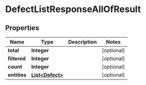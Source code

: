 

# DefectListResponseAllOfResult


## Properties

| Name | Type | Description | Notes |
|------------ | ------------- | ------------- | -------------|
|**total** | **Integer** |  |  [optional] |
|**filtered** | **Integer** |  |  [optional] |
|**count** | **Integer** |  |  [optional] |
|**entities** | [**List&lt;Defect&gt;**](Defect.md) |  |  [optional] |



